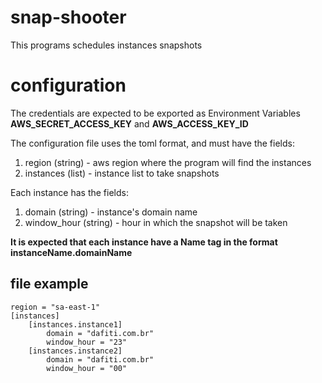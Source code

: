 # snap-shooter

This programs schedules instances snapshots

# configuration

The credentials are expected to be exported as Environment Variables
**AWS_SECRET_ACCESS_KEY** and **AWS_ACCESS_KEY_ID**

The configuration file uses the toml format, and must have the fields:

1. region (string) - aws region where the program will find the instances
2. instances (list) - instance list to take snapshots

Each instance has the fields:

1. domain (string) - instance's domain name
2. window_hour (string) - hour in which the snapshot will be taken

**It is expected that each instance have a Name tag in the format
instanceName.domainName**

## file example

    region = "sa-east-1"
    [instances]
        [instances.instance1]
            domain = "dafiti.com.br"
            window_hour = "23"
        [instances.instance2]
            domain = "dafiti.com.br"
            window_hour = "00"
